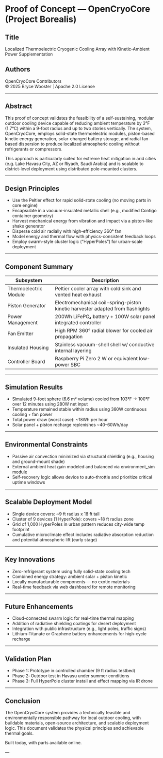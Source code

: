 # Proof of Concept — OpenCryoCore (Project Borealis)

## Title
Localized Thermoelectric Cryogenic Cooling Array with Kinetic-Ambient Power Supplementation

## Authors
OpenCryoCore Contributors  
© 2025 Bryce Wooster | Apache 2.0 License

---

## Abstract

This proof of concept validates the feasibility of a self-sustaining, modular outdoor cooling device capable of reducing ambient temperature by 3°F (1.7°C) within a 9-foot radius and up to two stories vertically. The system, OpenCryoCore, employs solid-state thermoelectric modules, piston-based kinetic energy generation, solar-charged battery storage, and radial fan-based dispersion to produce localized atmospheric cooling without refrigerants or compressors.

This approach is particularly suited for extreme heat mitigation in arid cities (e.g. Lake Havasu City, AZ or Riyadh, Saudi Arabia) and is scalable to district-level deployment using distributed pole-mounted clusters.

---

## Design Principles

- Use the Peltier effect for rapid solid-state cooling (no moving parts in core engine)
- Encapsulate in a vacuum-insulated metallic shell (e.g., modified Contigo container geometry)
- Harvest mechanical energy from vibration and impact via a piston-like shake generator
- Disperse cold air radially with high-efficiency 360° fan
- Model energy and thermal flow with physics-consistent feedback loops
- Employ swarm-style cluster logic (“HyperPoles”) for urban-scale deployment

---

## Component Summary

| Subsystem        | Description                                                                      |
|------------------|----------------------------------------------------------------------------------|
| Thermoelectric Module | Peltier cooler array with cold sink and vented heat exhaust                 |
| Piston Generator | Electromechanical coil-spring-piston kinetic harvester adapted from flashlights |
| Power Management | 200Wh LiFePO₄ battery + 100W solar panel integrated controller                   |
| Fan Emitter      | High RPM 360° radial blower for cooled air propagation                          |
| Insulated Housing| Stainless vacuum-shell shell w/ conductive internal layering                     |
| Controller Board | Raspberry Pi Zero 2 W or equivalent low-power SBC                                |

---

## Simulation Results

- Simulated 9-foot sphere (6.6 m³ volume) cooled from 103°F → 100°F over 12 minutes using 280W net input
- Temperature remained stable within radius using 360W continuous cooling + fan power
- Total power draw (worst case): ~18Wh per hour
- Solar panel + piston recharge replenishes ~40–60Wh/day

---

## Environmental Constraints

- Passive air convection minimized via structural shielding (e.g., housing and ground-mount shade)
- External ambient heat gain modeled and balanced via environment_sim module
- Self-recovery logic allows device to auto-throttle and prioritize critical uptime windows

---

## Scalable Deployment Model

- Single device covers: ~9 ft radius x 18 ft tall
- Cluster of 9 devices (1 HyperPole): covers ~18 ft radius zone
- Grid of 1,000 HyperPoles in urban pattern reduces city-wide temp footprint
- Cumulative microclimate effect includes radiative absorption reduction and potential atmospheric lift (early stage)

---

## Key Innovations

- Zero-refrigerant system using fully solid-state cooling tech
- Combined energy strategy: ambient solar + piston kinetic
- Locally manufacturable components — no exotic materials
- Real-time feedback via web dashboard for remote monitoring

---

## Future Enhancements

- Cloud-connected swarm logic for real-time thermal mapping
- Addition of radiative shielding coatings for desert deployment
- Integration with public infrastructure (e.g., light poles, traffic signs)
- Lithium-Titanate or Graphene battery enhancements for high-cycle recharge

---

## Validation Plan

- Phase 1: Prototype in controlled chamber (9 ft radius testbed)
- Phase 2: Outdoor test in Havasu under summer conditions
- Phase 3: Full HyperPole cluster install and effect mapping via IR drone

---

## Conclusion

The OpenCryoCore system provides a technically feasible and environmentally responsible pathway for local outdoor cooling, with buildable materials, open-source architecture, and scalable deployment logic. This document validates the physical principles and achievable thermal goals.

Built today, with parts available online.

—
